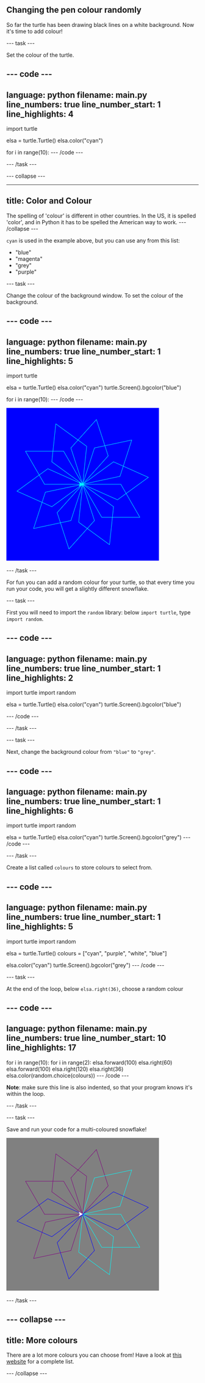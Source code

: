 ## Changing the pen colour randomly

So far the turtle has been drawing black lines on a white background. Now it's time to add colour!

--- task ---

Set the colour of the turtle.

--- code ---
---
language: python
filename: main.py
line_numbers: true
line_number_start: 1
line_highlights: 4
---
import turtle

elsa = turtle.Turtle()
elsa.color("cyan")

for i in range(10):
--- /code ---

--- /task ---

--- collapse ---

---
title: Color and Colour
---
The spelling of 'colour' is different in other countries. In the US, it is spelled 'color', and in Python it has to be spelled the American way to work.
--- /collapse ---


`cyan` is used in the example above, but you can use any from this list:

- "blue"
- "magenta"
- "grey"
- "purple"

--- task ---

Change the colour of the background window. To set the colour of the background.

--- code ---
---
language: python
filename: main.py
line_numbers: true
line_number_start: 1
line_highlights: 5
---
import turtle

elsa = turtle.Turtle()
elsa.color("cyan")
turtle.Screen().bgcolor("blue")

for i in range(10):
--- /code ---

![](images/colour.png)

--- /task ---


For fun you can add a random colour for your turtle, so that every time you run your code, you will get a slightly different snowflake. 

--- task ---

First you will need to import the `random` library: below `import turtle`, type `import random`.

--- code ---
---
language: python
filename: main.py
line_numbers: true
line_number_start: 1
line_highlights: 2
---
import turtle
import random

elsa = turtle.Turtle()
elsa.color("cyan")
turtle.Screen().bgcolor("blue")

--- /code ---

--- /task ---


--- task ---

Next, change the background colour from `"blue"` to `"grey"`.

--- code ---
---
language: python
filename: main.py
line_numbers: true
line_number_start: 1
line_highlights: 6
---
import turtle
import random

elsa = turtle.Turtle()
elsa.color("cyan")
turtle.Screen().bgcolor("grey")
--- /code ---

--- /task --- 

Create a list called `colours` to store colours to select from.

--- code ---
---
language: python
filename: main.py
line_numbers: true
line_number_start: 1
line_highlights: 5
---
import turtle
import random

elsa = turtle.Turtle()
colours = ["cyan", "purple", "white", "blue"]

elsa.color("cyan")
turtle.Screen().bgcolor("grey")
--- /code ---

--- task ---

At the end of the loop, below `elsa.right(36)`, choose a random colour

--- code ---
---
language: python
filename: main.py
line_numbers: true
line_number_start: 10
line_highlights: 17
---
for i in range(10):
    for i in range(2):
        elsa.forward(100)
        elsa.right(60)
        elsa.forward(100)
        elsa.right(120)
    elsa.right(36)
    elsa.color(random.choice(colours))
--- /code ---

**Note**: make sure this line is also indented, so that your program knows it's within the loop.

--- /task ---

--- task ---

Save and run your code for a multi-coloured snowflake!

![](images/colour-list.png)

--- /task ---


--- collapse ---
---
title: More colours
---

There are a lot more colours you can choose from! Have a look at [this website](https://wiki.tcl.tk/37701) for a complete list.

--- /collapse ---
